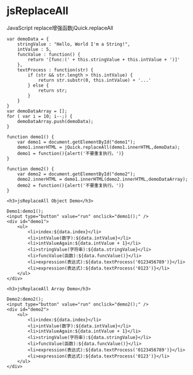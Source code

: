 jsReplaceAll
==============

JavaScript replace增强函数jQuick.replaceAll


	var demoData = {
		stringValue : "Hello, World I'm a String!",
		intValue : 5,
		funcValue : function() {
			return '[func:(' + this.stringValue + this.intValue + ')]'
		},
		textProcess : function(str) {
			if (str && str.length > this.intValue) {
				return str.substr(0, this.intValue) + '...'
			} else {
				return str;
			}
		}
	}
	var demoDataArray = [];
	for ( var i = 10; i--;) {
		demoDataArray.push(demoData);
	}

	function demo1() {
		var demo1 = document.getElementById("demo1");
		demo1.innerHTML = jQuick.replaceAll(demo1.innerHTML,demoData);
		demo1 = function(){alert('不要重复执行。')}
	}

	function demo2() {
		var demo2 = document.getElementById("demo2");
		demo2.innerHTML = demo1.innerHTML(demo2.innerHTML,demoDataArray);
		demo2 = function(){alert('不要重复执行。')}
	}

	<h3>jsReplaceAll Object Demo</h3>

	Demo1:demo1();
	<input type="button" value="run" onclick="demo1();" />
	<div id="demo1">
		<ul>
			<li>index:${data.index}</li>
			<li>intValue(数字):${data.intValue}</li>
			<li>intValueAgain:${data.intValue + 1}</li>
			<li>stringValue(字符串):${data.stringValue}</li>
			<li>funcValue(函数):${data.funcValue()}</li>
			<li>expression(表达式):${data.textProcess('0123456789')}</li>
			<li>expression(表达式):${data.textProcess('0123')}</li>
		</ul>
	</div>

	<h3>jsReplaceAll Array Demo</h3>

	Demo2:demo2();
	<input type="button" value="run" onclick="demo2();" />
	<div id="demo2">
		<ul>
			<li>index:${data.index}</li>
			<li>intValue(数字):${data.intValue}</li>
			<li>intValueAgain:${data.intValue + 1}</li>
			<li>stringValue(字符串):${data.stringValue}</li>
			<li>funcValue(函数):${data.funcValue()}</li>
			<li>expression(表达式):${data.textProcess('0123456789')}</li>
			<li>expression(表达式):${data.textProcess('0123')}</li>
		</ul>
	</div>



